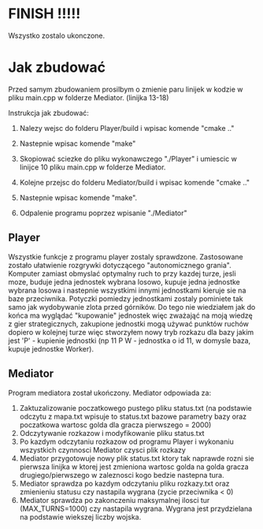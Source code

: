 # FINISH !!!!!
Wszystko zostalo ukonczone.

# Jak zbudować

Przed samym zbudowaniem prosilbym o zmienie paru linijek w kodzie w pliku main.cpp w folderze Mediator. (linijka 13-18)

Instrukcja jak zbudować:

1. Nalezy wejsc do folderu Player/build i wpisac komende "cmake .."

2. Nastepnie wpisac komende "make"

3. Skopiować sciezke do pliku wykonawczego "./Player" i umiescic w linijce 10 pliku main.cpp w folderze Mediator.

3. Kolejne przejsc do folderu Mediator/build i wpisac komende "cmake .."

4. Nastepnie wpisac komende "make".

5. Odpalenie programu poprzez wpisanie "./Mediator"

## Player 

Wszystkie funkcje z programu player zostaly sprawdzone. Zastosowane zostało ułatwienie rozgrywki dotyczącego "autonomicznego grania". Komputer zamiast obmyslać optymalny ruch to przy kazdej turze, jesli moze, buduje jedna jednostek wybrana losowo, kupuje jedna jednostke wybrana losowa i nastepnie wszystkimi innymi jednostkami kieruje sie na baze przeciwnika. Potyczki pomiedzy jednostkami zostaly pominiete tak samo jak wydobywanie zlota przed górników. Do tego nie wiedziałem jak do końca ma wyglądać "kupowanie" jednostek więc zważająć na moją wiedzę z gier strategicznych, zakupione jednostki mogą używać punktów ruchów dopiero w kolejnej turze więc stworzyłem nowy tryb rozkazu dla bazy jakim jest 'P' - kupienie jednostki (np 11 P W - jednostka o id 11, w domysle baza, kupuje jednostke Worker). 

## Mediator

Program mediatora został ukończony. Mediator odpowiada za:
1. Zaktuzalizowanie poczatkowego pustego pliku status.txt (na podstawie odczytu z mapa.txt wpisuje to status.txt bazowe parametry bazy oraz poczatkowa wartosc golda dla gracza pierwszego = 2000)
2. Odczytywanie rozkazow i modyfikowanie pliku status.txt
3. Po kazdym odczytaniu rozkazow od programu Player i wykonaniu wszystkich czynnosci Mediator czysci plik rozkazy
4. Mediator przygotowuje nowy plik status.txt ktory tak naprawde rozni sie pierwsza linijka w ktorej jest zmieniona wartosc golda na golda gracza drugiego/pierwszego w zaleznosci kogo bedzie nastepna tura.
5. Mediator sprawdza po kazdym odczytaniu pliku rozkazy.txt oraz zmienieniu statusu czy nastapila wygrana (zycie przeciwnika < 0)
6. Mediator sprawdza po zakonczeniu maksymalnej ilosci tur (MAX_TURNS=1000) czy nastapila wygrana. Wygrana jest przydzielana na podstawie wiekszej liczby wojska.
